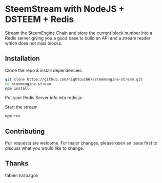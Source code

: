 # SteemStream with NodeJS + DSTEEM + Redis

Stream the SteemEngine Chain and store the current block number into a Redis server giving you a good base to build an API and a stream reader which does not miss blocks.

## Installation

Clone the repo & install dependencies.
```bash
git clone https://github.com/hightouch67/steemengine-stream.git
cd steemengine-stream
npm install 
```
Put your Redis Server info into redis.js

Start the stream 
```bash
npm run
```

## Contributing
Pull requests are welcome. For major changes, please open an issue first to discuss what you would like to change.

## Thanks
fabien
harpagon
